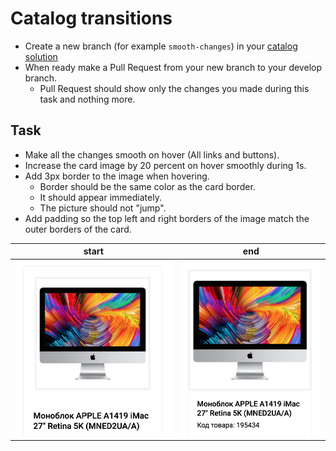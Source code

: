 # Catalog transitions
- Create a new branch (for example `smooth-changes`) in your [catalog solution](readme.md)
- When ready make a Pull Request from your new branch to your develop branch.
  - Pull Request should show only the changes you made during this task and nothing more.

## Task
- Make all the changes smooth on hover (All links and buttons).
- Increase the card image by 20 percent on hover smoothly during 1s.
- Add 3px border to the image when hovering.
  - Border should be the same color as the card border.
  - It should appear immediately.
  - The picture should not "jump".
- Add padding so the top left and right borders of the image match the outer borders of the card.

| start | end |
| ----- | --- |
| ![Start](./description/start.png) | ![End](./description/end.png) |
